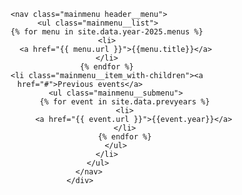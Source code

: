 <header class="header">
    <div class="header__inner">
            <a href="{{ './' | relative_url }}" class="logo header__logo" style="background-image: url({{ site.data.year-2025.config.logoUrl }})"></a>

        <nav class="mainmenu header__menu">
            <ul class="mainmenu__list">
                {% for menu in site.data.year-2025.menus %}
                <li>
                    <a href="{{ menu.url }}">{{menu.title}}</a>
                </li>
                {% endfor %}
                <li class="mainmenu__item_with-children"><a href="#">Previous events</a>
                    <ul class="mainmenu__submenu">
                        {% for event in site.data.prevyears %}
                        <li>
                            <a href="{{ event.url }}">{{event.year}}</a>
                        </li>
                        {% endfor %}
                    </ul>
                </li>
            </ul>
        </nav>
    </div>
</header>
